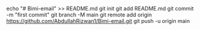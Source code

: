 echo "# Bimi-email" >> README.md
git init
git add README.md
git commit -m "first commit"
git branch -M main
git remote add origin https://github.com/AbdullahRizwan1/Bimi-email.git
git push -u origin main
